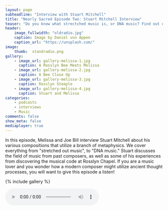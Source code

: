 ```yaml
---
layout: page
subheadline: "Interview with Stuart Mitchell"
title: "Nearly Sacred Episode Two: Stuart Mitchell Interview"
teaser: "Do you know what strectched music is, or DNA music? Find out on this episode..."
header:
    image_fullwidth: "oldradio.jpg"
    caption: Image by Daniel von Appen 
    caption_url: "https://unsplash.com/"
image:
    thumb:  standradio.png
gallery:
    - image_url: gallery-melissa-1.jpg
      caption: A Rosslyn Bee Meets Melissa
    - image_url: gallery-melissa-2.jpg
      caption: A Bee Close Up
    - image_url: gallery-melissa-3.jpg
      caption: Rosslyn Steeple
    - image_url: gallery-melissa-4.jpg
      caption: Stuart and Melissa
categories:
    - podcasts
    - interviews
    - Music
comments: false
show_meta: false
mediaplayer: true
---
```


In this episode, Melissa and Joe Bill interview Stuart Mitchell about his various compositions that utilize a branch of metaphysics. We cover everything from 
"stretched out music", to "DNA music." Stuart discusses the field of music from past composers, as well as some of his experiences from discovering the musical code 
at Rosslyn Chapel. If you are a music lover and you wonder how a modern composer might utilize ancient thought processes, you will want to give this episode a listen! 

{% include gallery %}

<audio src="https://ia801501.us.archive.org/16/items/NearlySacred/nearlySacredEpisode2.mp3" type="audio/mp3" controls="controls"></audio>
